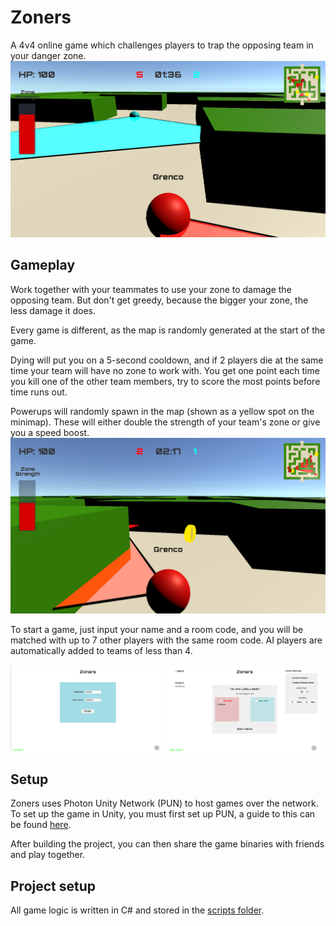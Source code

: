 # Zoners
A 4v4 online game which challenges players to trap the opposing team in your danger zone.
![Zoners](Images/Screenshot%20Gameplay%202.png)

## Gameplay
Work together with your teammates to use your zone to damage the opposing team. But don't get greedy, because the bigger your zone, the less damage it does.

Every game is different, as the map is randomly generated at the start of the game.

Dying will put you on a 5-second cooldown, and if 2 players die at the same time your team will have no zone to work with. You get one point each time you kill one of the other team members, try to score the most points before time runs out.

Powerups will randomly spawn in the map (shown as a yellow spot on the minimap). These will either double the strength of your team's zone or give you a speed boost.
![Powerups](Images/Screenshot%20Gameplay%201.png)

To start a game, just input your name and a room code, and you will be matched with up to 7 other players with the same room code. AI players are automatically added to teams of less than 4.

<p float="left">
  <img src="Images/Screenshot_Main%20Menu.png" width="49%" />
  <img src="Images/Screenshot_Game%20Lobby%202.png" width="49%" /> 
</p>

## Setup
Zoners uses Photon Unity Network (PUN) to host games over the network. To set up the game in Unity, you must first set up PUN, a guide to this can be found [here](https://doc.photonengine.com/en-us/pun/current/getting-started/initial-setup "PUN Setup Guide"). 

After building the project, you can then share the game binaries with friends and play together.

## Project setup
All game logic is written in C# and stored in the [scripts folder](Assets/Scripts "Scripts Folder").
